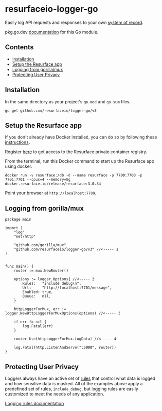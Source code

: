 # resurfaceio-logger-go
Easily log API requests and responses to your own [system of record](https://resurface.io).

pkg.go.dev [documentation](https://pkg.go.dev/github.com/resurfaceio/logger-go/v3) for this Go module.

## Contents

<ul>
  <li><a href="#installation">Installation</a></li>
	<li><a href="#resurface_setup">Setup the Resurface app</a></li>
  <li><a href="#logging_from_mux">Logging from gorilla/mux</a></li>
  <li><a href="#privacy">Protecting User Privacy</a></li>
</ul>

<a name="installation"/>

## Installation

In the same directory as your project's `go.mod` and `go.sum` files.

```
go get github.com/resurfaceio/logger-go/v3
```

<a name="resurface_setup"/>

## Setup the Resurface app

If you don't already have Docker installed, you can do so by following these [instructions](https://docs.docker.com/get-docker/).

Register [here](https://resurface.io/installation) to get access to the Resurface private container registry.

From the terminal, run this Docker command to start up the Resurface app using docker.

```
docker run -v resurface:/db -d --name resurface -p 7700:7700 -p 7701:7701 --cpus=4 --memory=8g docker.resurface.io/release/resurface:3.0.34
```

Point your browser at `http://localhost:7700`.


<a name="logging_from_mux"/>

## Logging from gorilla/mux

```golang
package main

import (
	"log"
	"net/http"

	"github.com/gorilla/mux"
	"github.com/resurfaceio/logger-go/v3" //<----- 1
)


func main() {
	router := mux.NewRouter()
  
	options := logger.Options{ //<----- 2
		Rules:   "include debug\n",
		Url:     "http://localhost:7701/message",
		Enabled: true,
		Queue:   nil,
	}

	httpLoggerForMux, err := logger.NewHttpLoggerForMuxOptions(options) //<----- 3

	if err != nil {
		log.Fatal(err)
	}

	router.Use(httpLoggerForMux.LogData) //<----- 4

	log.Fatal(http.ListenAndServe(":5000", router))
}
```

<a name="privacy"/>

## Protecting User Privacy

Loggers always have an active set of <a href="https://resurface.io/rules.html">rules</a> that control what data is logged
and how sensitive data is masked. All of the examples above apply a predefined set of rules, `include_debug`,
but logging rules are easily customized to meet the needs of any application.

<a href="https://resurface.io/rules.html">Logging rules documentation</a>
